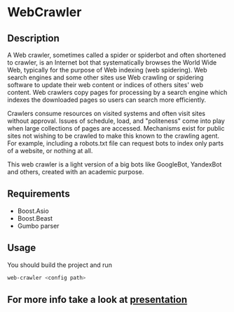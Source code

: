 # WebCrawler
## Description
A Web crawler, sometimes called a spider or spiderbot and often shortened to crawler, is an Internet bot that systematically browses the World Wide Web, typically for the purpose of Web indexing (web spidering). Web search engines and some other sites use Web crawling or spidering software to update their web content or indices of others sites' web content. Web crawlers copy pages for processing by a search engine which indexes the downloaded pages so users can search more efficiently.

Crawlers consume resources on visited systems and often visit sites without approval. Issues of schedule, load, and "politeness" come into play when large collections of pages are accessed. Mechanisms exist for public sites not wishing to be crawled to make this known to the crawling agent. For example, including a robots.txt file can request bots to index only parts of a website, or nothing at all.

This  web crawler is a light version of a big bots like GoogleBot, YandexBot and others, created with an academic purpose.

## Requirements
 * Boost.Asio
 * Boost.Beast
 * Gumbo parser

## Usage
You should build the project and run 
```bash
web-crawler <config path>
```
## For more info take a look at [presentation](https://docs.google.com/presentation/d/1sOQQj4-YYnKBPaOIhDzKHRyITRYa_SSTIugk-r2ZlkU/edit?usp=sharing)
